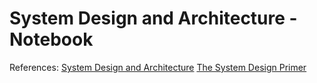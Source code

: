 # System Design and Architecture - Notebook

References:
[System Design and Architecture](https://github.com/puncsky/system-design-and-architecture#system-design-and-architecture)
[The System Design Primer](https://github.com/donnemartin/system-design-primer)
